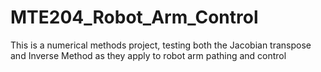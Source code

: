 # MTE204_Robot_Arm_Control
This is a numerical methods project, testing both the Jacobian transpose and Inverse Method as they apply to robot arm pathing and control
